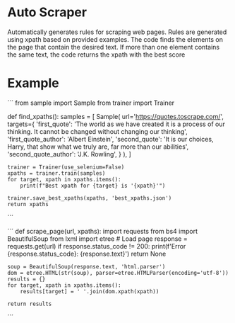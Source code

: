 # Auto Scraper

Automatically generates rules for scraping web pages.
Rules are generated using xpath based on provided examples. The code finds the elements on the page that contain the desired text.
If more than one element contains the same text, the code returns the xpath with the best score

# Example

´´´
from sample import Sample
from trainer import Trainer

def find_xpaths():
    samples = [
        Sample(
            url='https://quotes.toscrape.com/',
            targets={
                'first_quote': 'The world as we have created it is a process of our thinking. It cannot be changed without changing our thinking',
                'first_quote_author': 'Albert Einstein',
                'second_quote': 'It is our choices, Harry, that show what we truly are, far more than our abilities',
                'second_quote_author': 'J.K. Rowling',
            }
        ),
    ]

    trainer = Trainer(use_selenium=False)
    xpaths = trainer.train(samples)
    for target, xpath in xpaths.items():
        print(f"Best xpath for {target} is '{xpath}'")

    trainer.save_best_xpaths(xpaths, 'best_xpaths.json')
    return xpaths
´´´

´´´
def scrape_page(url, xpaths):
    import requests
    from bs4 import BeautifulSoup
    from lxml import etree
    # Load page
    response = requests.get(url)
    if response.status_code != 200:
        print(f'Error {response.status_code}: {response.text}')
        return None
    
    soup = BeautifulSoup(response.text, 'html.parser')
    dom = etree.HTML(str(soup), parser=etree.HTMLParser(encoding='utf-8'))
    results = {}
    for target, xpath in xpaths.items():
        results[target] = ' '.join(dom.xpath(xpath))

    return results
´´´

